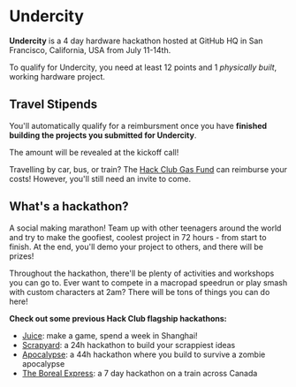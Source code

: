 # Undercity

**Undercity** is a 4 day hardware hackathon hosted at GitHub HQ in San Francisco, California, USA from July 11-14th.

To qualify for Undercity, you need at least 12 points and 1 *physically built*, working hardware project.

## Travel Stipends

You'll automatically qualify for a reimbursment once you have **finished building the projects you submitted for Undercity**. 

The amount will be revealed at the kickoff call!

Travelling by car, bus, or train? The [Hack Club Gas Fund](https://gas.hackclub.com/) can reimburse your costs! However, you'll still need an invite to come.

## What's a hackathon?

A social making marathon! Team up with other teenagers around the world and try to make the goofiest, coolest project in 72 hours - from start to finish. At the end, you'll demo your project to others, and there will be prizes! 

Throughout the hackathon, there'll be plenty of activities and workshops you can go to. Ever want to compete in a macropad speedrun or play smash with custom characters at 2am? There will be tons of things you can do here!

**Check out some previous Hack Club flagship hackathons:**

- [Juice](https://www.youtube.com/watch?v=fuTlToZ1SX8): make a game, spend a week in Shanghai!
- [Scrapyard](https://www.youtube.com/watch?v=8iM1W8kXrQA&t=1s): a 24h hackathon to build your scrappiest ideas
- [Apocalypse](https://www.youtube.com/watch?v=QvCoISXfcE8): a 44h hackathon where you build to survive a zombie apocalypse
- [The Boreal Express](https://www.youtube.com/watch?v=hiG3fYq3xUU): a 7 day hackathon on a train across Canada